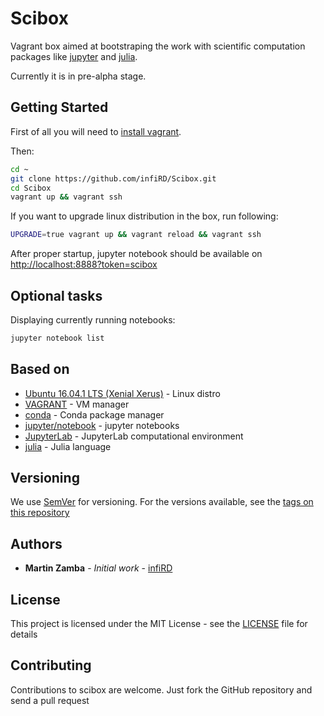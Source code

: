 # Scibox

Vagrant box aimed at bootstraping the work with scientific computation packages
like [jupyter](http://jupyter.org/) and [julia](http://julialang.org/). 

Currently it is in pre-alpha stage.

## Getting Started

First of all you will need to [install vagrant](https://www.vagrantup.com/docs/installation/). 

Then:

```bash
cd ~
git clone https://github.com/infiRD/Scibox.git
cd Scibox
vagrant up && vagrant ssh
```

If you want to upgrade linux distribution in the box, run following:

```bash
UPGRADE=true vagrant up && vagrant reload && vagrant ssh
```

After proper startup, jupyter notebook should be available on [http://localhost:8888?token=scibox](http://localhost:8888?token=scibox)

## Optional tasks

Displaying currently running notebooks:

```bash
jupyter notebook list
```

## Based on

* [Ubuntu 16.04.1 LTS (Xenial Xerus)](http://releases.ubuntu.com/16.04/) - Linux distro
* [VAGRANT](https://www.vagrantup.com/) - VM manager
* [conda](https://github.com/conda/conda) - Conda package manager
* [jupyter/notebook](https://github.com/jupyter/notebook) - jupyter notebooks
* [JupyterLab](https://github.com/jupyter/notebook) - JupyterLab computational environment
* [julia](https://github.com/JuliaLang/julia) - Julia language

## Versioning

We use [SemVer](http://semver.org/) for versioning. For the versions available, see the [tags on this repository](https://github.com/infiRD/Scibox/tags)

## Authors

* **Martin Zamba** - *Initial work* - [infiRD](https://github.com/infiRD)

## License

This project is licensed under the MIT License - see the [LICENSE](LICENSE) file for details

## Contributing

Contributions to scibox are welcome. Just fork the GitHub repository and send a pull request
